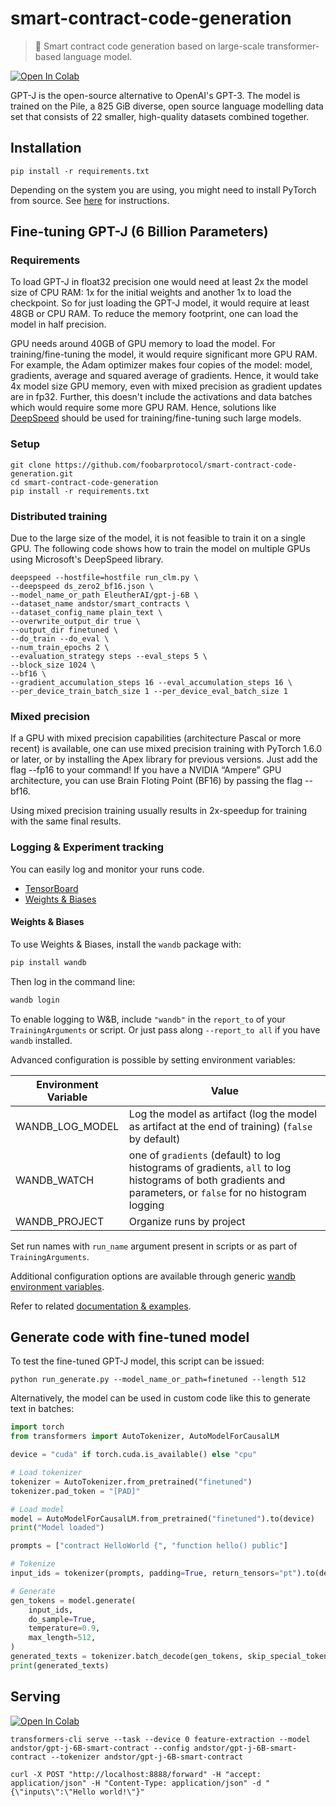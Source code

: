# smart-contract-code-generation

> 🧠 Smart contract code generation based on large-scale transformer-based language model.

[![Open In Colab](https://colab.research.google.com/assets/colab-badge.svg)](https://colab.research.google.com/gist/andstor/86589a0fcb2c6e759e12bdcfd8a7fabb/andstor-gpt-j-6b-smart-contract.ipynb)

GPT-J is the open-source alternative to OpenAI's GPT-3. The model is trained on the Pile, a 825 GiB diverse, open source language modelling data set that consists of 22 smaller, high-quality datasets combined together.


## Installation

```shell
pip install -r requirements.txt
```
Depending on the system you are using, you might need to install PyTorch from source. See [here](https://pytorch.org/get-started/locally/) for instructions.

## Fine-tuning GPT-J (6 Billion Parameters)

### Requirements
To load GPT-J in float32 precision one would need at least 2x the model size of CPU RAM: 1x for the initial weights and another 1x to load the checkpoint. So for just loading the GPT-J model, it would require at least 48GB or CPU RAM. To reduce the memory footprint, one can load the model in half precision.

GPU needs around 40GB of GPU memory to load the model. For training/fine-tuning the model, it would require significant more GPU RAM. For example, the Adam optimizer makes four copies of the model: model, gradients, average and squared average of gradients. Hence, it would take 4x model size GPU memory, even with mixed precision as gradient updates are in fp32. Further,  this doesn't include the activations and data batches which would require some more GPU RAM. Hence, solutions like [DeepSpeed](https://www.deepspeed.ai) should be used for training/fine-tuning such large models.

### Setup
```shell
git clone https://github.com/foobarprotocol/smart-contract-code-generation.git
cd smart-contract-code-generation
pip install -r requirements.txt 
```

### Distributed training
Due to the large size of the model, it is not feasible to train it on a single GPU. The following code shows how to train the model on multiple GPUs using Microsoft's DeepSpeed library.

```
deepspeed --hostfile=hostfile run_clm.py \
--deepspeed ds_zero2_bf16.json \
--model_name_or_path EleutherAI/gpt-j-6B \
--dataset_name andstor/smart_contracts \
--dataset_config_name plain_text \
--overwrite_output_dir true \
--output_dir finetuned \
--do_train --do_eval \
--num_train_epochs 2 \
--evaluation_strategy steps --eval_steps 5 \
--block_size 1024 \
--bf16 \
--gradient_accumulation_steps 16 --eval_accumulation_steps 16 \
--per_device_train_batch_size 1 --per_device_eval_batch_size 1
``` 
### Mixed precision
If a GPU with mixed precision capabilities (architecture Pascal or more recent) is available, one can use mixed precision training with PyTorch 1.6.0 or later, or by installing the Apex library for previous versions. Just add the flag --fp16 to your command! If you have a NVIDIA “Ampere” GPU architecture, you can use Brain Floting Point (BF16) by passing the flag --bf16.

Using mixed precision training usually results in 2x-speedup for training with the same final results.


### Logging & Experiment tracking

You can easily log and monitor your runs code.

* [TensorBoard](https://www.tensorflow.org/tensorboard)
* [Weights & Biases](https://docs.wandb.ai/integrations/huggingface)

#### Weights & Biases

To use Weights & Biases, install the `wandb` package with:

```bash
pip install wandb
```

Then log in the command line:

```bash
wandb login
```

To enable logging to W&B, include `"wandb"` in the `report_to` of your `TrainingArguments` or script. Or just pass along `--report_to all` if you have `wandb` installed.

Advanced configuration is possible by setting environment variables:

| Environment Variable | Value |
|---|---|
| WANDB_LOG_MODEL | Log the model as artifact (log the model as artifact at the end of training) (`false` by default) |
| WANDB_WATCH | one of `gradients` (default) to log histograms of gradients, `all` to log histograms of both gradients and parameters, or `false` for no histogram logging |
| WANDB_PROJECT | Organize runs by project |

Set run names with `run_name` argument present in scripts or as part of `TrainingArguments`.

Additional configuration options are available through generic [wandb environment variables](https://docs.wandb.com/library/environment-variables).

Refer to related [documentation & examples](https://docs.wandb.ai/integrations/huggingface).


## Generate code with fine-tuned model
To test the fine-tuned GPT-J model, this script can be issued:
```script
python run_generate.py --model_name_or_path=finetuned --length 512
```

Alternatively, the model can be used in custom code like this to generate text in batches:

```python
import torch
from transformers import AutoTokenizer, AutoModelForCausalLM

device = "cuda" if torch.cuda.is_available() else "cpu"

# Load tokenizer
tokenizer = AutoTokenizer.from_pretrained("finetuned")
tokenizer.pad_token = "[PAD]"

# Load model
model = AutoModelForCausalLM.from_pretrained("finetuned").to(device)
print("Model loaded")

prompts = ["contract HelloWorld {", "function hello() public"]

# Tokenize
input_ids = tokenizer(prompts, padding=True, return_tensors="pt").to(device)

# Generate
gen_tokens = model.generate(
    input_ids,
    do_sample=True,
    temperature=0.9,
    max_length=512,
)
generated_texts = tokenizer.batch_decode(gen_tokens, skip_special_tokens=True)
print(generated_texts)
```

## Serving

[![Open In Colab](https://colab.research.google.com/assets/colab-badge.svg)](https://colab.research.google.com/gist/andstor/17105942ecf864d1796c36f6e74c5f29/andstor-gpt-j-6b-smart-contract-server.ipynb)

```script
transformers-cli serve --task --device 0 feature-extraction --model andstor/gpt-j-6B-smart-contract --config andstor/gpt-j-6B-smart-contract --tokenizer andstor/gpt-j-6B-smart-contract
```

```script
curl -X POST "http://localhost:8888/forward" -H "accept: application/json" -H "Content-Type: application/json" -d "{\"inputs\":\"Hello world!\"}"
```
